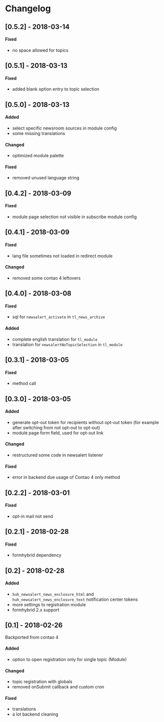 # Changelog

## [0.5.2] - 2018-03-14

#### Fixed
* no space allowed for topics

## [0.5.1] - 2018-03-13

#### Fixed
* added blank option entry to topic selection

## [0.5.0] - 2018-03-13

#### Added
* select specific newsroom sources in module config
* some missing translations

#### Changed 
* optimized module palette

#### Fixed
* removed unused language string

## [0.4.2] - 2018-03-09

#### Fixed
* module page selection not visible in subscribe module config

## [0.4.1] - 2018-03-09

#### Fixed
* lang file sometimes not loaded in redirect module

#### Changed
* removed some contao 4 leftovers

## [0.4.0] - 2018-03-08

#### Fixed
* sql for `newsalert_activate` in `tl_news_archive`

#### Added
* complete english translation for `tl_module`
* translation for `newsalertNoTopicSelection` in `tl_module`

## [0.3.1] - 2018-03-05

#### Fixed
* method call

## [0.3.0] - 2018-03-05

#### Added
* generate opt-out token for recipients without opt-out token (for example after switching from not opt-out to opt-out)
* module page form field, used for opt-out link

#### Changed
* restructured some code in newsalert listener

#### Fixed
* error in backend due usage of Contao 4 only method

## [0.2.2] - 2018-03-01

#### Fixed
* opt-in mail not send

## [0.2.1] - 2018-02-28

#### Fixed
* formhybrid dependency

## [0.2] - 2018-02-28

#### Added
* `huh_newsalert_news_enclosure_html` and `huh_newsalert_news_enclosure_text` notification center tokens
* more settings to registration module
* formhybrid 2.x support

## [0.1] - 2018-02-26
Backported from contao 4

#### Added
* option to open registration only for single topic (Module)

#### Changed
* topic registration with globals
* removed onSubmit callback and custom cron

#### Fixed
* translations
* a lot backend cleaning